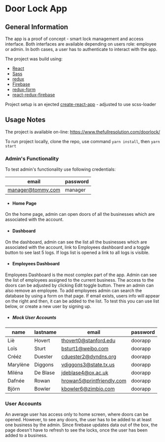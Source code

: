 # Door Lock App

## General Information

The app is a proof of concept - smart lock management and access interface. Both interfaces are available depending on users role: employee or admin. In both cases, a user has to authenticate to interact with the app.

The project was build using:
* [React](https://reactjs.org/)
* [Sass](https://sass-lang.com/)
* [redux](https://redux.js.org/)
* [Firebase](https://firebase.google.com/)
* [redux-form](https://redux-form.com/7.3.0/)
* [react-redux-firebase](https://github.com/prescottprue/react-redux-firebase/)

Project setup is an ejected [create-react-app](https://github.com/facebook/create-react-app) -  adjusted to use scss-loader

## Usage Notes

The project is available on-line: https://www.thefullresolution.com/doorlock/

To run project locally, clone the repo, use command `yarn install`, then `yarn start`


### Admin's Functionality
To test admin's functionality use following credentials:

email	            | password
------------------|---------
manager@tommy.com | manager

* #### Home Page
On the home page, admin can open doors of all the businesses which are associated with the account.

* #### Dashboard
On the dashboard, admin can see the list all the businesses which are associated with the account, link to Employees dashboard and a toggle button to see last 5 logs. If logs list is opened a link to all logs is visible.

* #### Employees Dashboard
Employees Dashboard is the most complex part of the app. Admin can see the list of employees assigned to the current business. The access to the doors can be adjusted by clicking Edit toggle button. There an admin can also remove an employee.
To add employees admin can search the database by using a form on that page. If email exists, users info will appear on the right and then, it can be added to the list. To test this you can use list below, or create a new user by signing up.

* ##### Mock User Accounts

name 	    | lastname |	email	                 | password
----------|----------|-------------------------|-------
Liè       | Hovert   |thovert0@stanford.edu    | doorapp
Loïs      | Sturt    |bsturt1@weibo.com        | doorapp
Crééz     | Duester  |cduester2@dyndns.org     | doorapp
Marylène  | Diggons  |vdiggons3@state.tx.us    | doorapp
Miléna    | De Blase |jdeblase4@ox.ac.uk       | doorapp
Dafnée    | Rowan    |hrowan5@printfriendly.com| doorapp
Björn     | Bowler   |kbowler6@zimbio.com      | doorapp


### User Accounts

An average user has access only to home screen, where doors can be opened. However, to see any doors, the user has to be added to at least one business by the admin. Since firebase updates data out of the box, the page doesn't have to refresh to see the locks, once the user has been added to a business.

